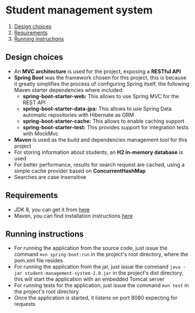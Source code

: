 # Student management system

<ol>
    <li><a href="#design">Design choices</a></li>
    <li><a href="#requirements">Requirements</a></li>
    <li><a href="#instructions">Running instructions</a></li>
</ol>

**<a name="design"><h2>Design choices</h2></a>**
<ul>
    <li>An <b>MVC architecture</b> is used for the project, exposing a <b>RESTful API</b></li>
    <li>
        <b>Spring Boot</b> was the framework chosen for this project, this is because it greatly simplifies the process of configuring Spring itself, the following Maven starter dependencies where included:
        <ul>
            <li><b>spring-boot-starter-web:</b> This allows to use Spring MVC for the REST API</li>
            <li><b>spring-boot-starter-data-jpa:</b> This allows to use Spring Data automatic repositories with Hibernate as ORM</li>
            <li><b>spring-boot-starter-cache:</b> This allows to enable caching support</li>
            <li><b>spring-boot-starter-test:</b> This provides support for integration tests with MockMvc</li>
        </ul>
    </li>
    <li><b>Maven</b> is used as the build and dependencies management tool for this project</li>
    <li>For storing information about students, an <b>H2 in-memory database</b> is used</li>
    <li>For better performance, results for search request are cached, using a simple cache provider based on <b>ConcurrentHashMap</b>
    <li>Searches are case insensitive</li>
</ul>

**<a name="requirements"><h2>Requirements</h2></a>**
<ul>
    <li>JDK 8, you can get it from <a href="http://www.oracle.com/technetwork/java/javase/downloads/jdk8-downloads-2133151.html" target="_blank">here</a></li>
    <li>Maven, you can find installation instructions <a href="https://maven.apache.org/install.html" target="_blank">here</a></li>
</ul>

**<a name="instructions"><h2>Running instructions</h2></a>**
<ul>
    <li>For running the application from the source code, just issue the command <code>mvn spring-boot:run</code> in the project's root directory, where the pom.xml file resides</li>
    <li>For running the application from the jar, just issue the command <code>java -jar student-management-system-1.0.jar</code> in the project's dist directory, this will start the application with an embedded Tomcat server</li>
    <li>For running tests for the application, just issue the command <code>mvn test</code> in the project's root directory</li>
    <li>Once the application is started, it listens on port 8080 expecting for requests</li>
</ul>